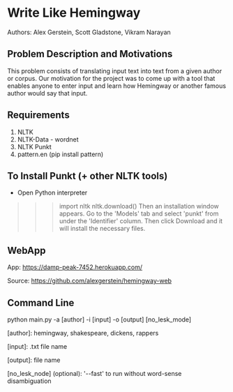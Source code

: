 Write Like Hemingway
=========
Authors: Alex Gerstein, Scott Gladstone, Vikram Narayan

Problem Description and Motivations
-----------
This problem consists of translating input text into text from a given author or
corpus. Our motivation for the project was to come up with a tool that enables anyone to enter input and learn how Hemingway or another famous author would say that input. 

Requirements
------------
1. NLTK
2. NLTK-Data - wordnet
3. NLTK Punkt
4. pattern.en (pip install pattern)

To Install Punkt (+ other NLTK tools)
---------------------------------
* Open Python interpreter
>>> import nltk
>>> nltk.download()
Then an installation window appears. Go to the 'Models' tab and select 'punkt' from under the 'Identifier' column. Then click Download and it will install the necessary files. 

WebApp
------
App: https://damp-peak-7452.herokuapp.com/

Source: https://github.com/alexgerstein/hemingway-web

Command Line
------------
python main.py -a [author] -i [input] -o [output] [no_lesk_mode]

[author]: hemingway, shakespeare, dickens, rappers

[input]: .txt file name

[output]: file name

[no_lesk_node] (optional): '--fast' to run without word-sense disambiguation
